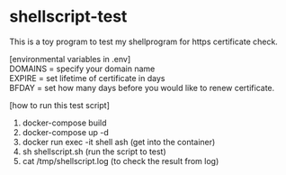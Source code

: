 # shellscript-test
This is a toy program to test my shellprogram for https certificate check.  
  
[environmental variables in .env]  
DOMAINS = specify your domain name  
EXPIRE = set lifetime of certificate in days  
BFDAY = set how many days before you would like to renew certificate.  
  
[how to run this test script]  
1. docker-compose build  
2. docker-compose up -d
3. docker run exec -it shell ash  (get into the container)
4. sh shellscript.sh (run the script to test)
5. cat /tmp/shellscript.log (to check the result from log)
